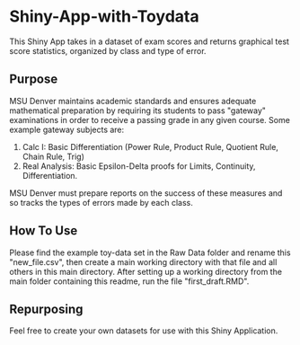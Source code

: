 # Shiny-App-with-Toydata
This Shiny App takes in a dataset of exam scores and returns graphical test score statistics, organized by class and type of error.

## Purpose

MSU Denver maintains academic standards and ensures adequate mathematical preparation by requiring its students to pass "gateway" examinations in order to receive a passing grade in any given course. Some example gateway subjects are:

1. Calc I: Basic Differentiation (Power Rule, Product Rule, Quotient Rule, Chain Rule, Trig)
2. Real Analysis: Basic Epsilon-Delta proofs for Limits, Continuity, Differentiation.

MSU Denver must prepare reports on the success of these measures and so tracks the types of errors made by each class.

## How To Use

Please find the example toy-data set in the Raw Data folder and rename this "new_file.csv", then create a main working directory with
that file and all others in this main directory. After setting up a working directory from the main folder 
containing this readme, run the file "first_draft.RMD".

## Repurposing

Feel free to create your own datasets for use with this Shiny Application. 
